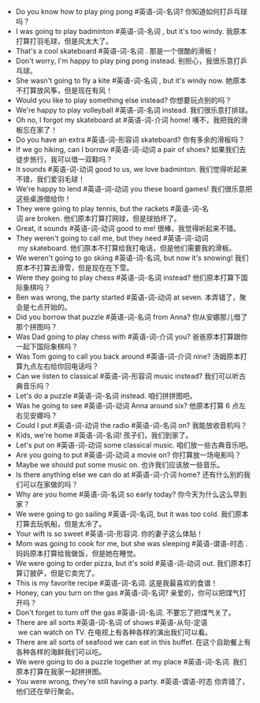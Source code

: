 - Do you know how to play ping pong #英语-词-名词? 你知道如何打乒乓球吗？
- I was going to play badminton #英语-词-名词 , but it's too windy. 我原本打算打羽毛球，但是风太大了。
- That's a cool skateboard #英语-词-名词 . 那是一个很酷的滑板！
- Don't worry, I'm happy to play ping pong instead. 别担心，我很乐意打乒乓球。
- She wasn't going to fly a kite #英语-词-名词 , but it's windy now. 她原本不打算放风筝，但是现在有风！
- Would you like to play something else instead? 你想要玩点别的吗？
- We're happy to play volleyball #英语-词-名词 instead. 我们很乐意打排球。
- Oh no, I forgot my skateboard at #英语-词-介词 home! 噢不，我把我的滑板忘在家了！
- Do you have an extra #英语-词-形容词 skateboard?   你有多余的滑板吗？
- If we go hiking, can I borrow #英语-词-动词 a pair of shoes? 如果我们去徒步旅行，我可以借一双鞋吗？
- It sounds #英语-词-动词 good to us, we love badminton.  我们觉得听起来不错，我们爱羽毛球！
- We're happy to lend #英语-词-动词 you these board games! 我们很乐意把这些桌游借给你！
- They were going to play tennis, but the rackets #英语-词-名词 are broken. 他们原本打算打网球，但是球拍坏了。
- Great, it sounds #英语-词-动词 good to me! 很棒，我觉得听起来不错。
- They weren't going to call me, but they need #英语-词-动词  my skateboard. 他们原本不打算给我打电话，但是他们需要我的滑板。
- We weren't going to go skiing #英语-词-名词, but now it's snowing! 我们原本不打算去滑雪，但是现在在下雪。
- Were they going to play chess #英语-词-名词 instead? 他们原本打算下国际象棋吗？
- Ben was wrong, the party started #英语-词-动词 at seven. 本弄错了，聚会是七点开始的。
- Did you borrow that puzzle #英语-词-名词 from Anna? 你从安娜那儿借了那个拼图吗？
- Was Dad going to play chess with #英语-词-介词 you? 爸爸原本打算跟你一起下国际象棋吗？
- Was Tom going to call you back around #英语-词-介词 nine? 汤姆原本打算九点左右给你回电话吗？
- Can we listen to classical #英语-词-形容词 music instead?  我们可以听古典音乐吗？
- Let's do a puzzle #英语-词-名词 instead. 咱们拼拼图吧。
- Was he going to see #英语-词-动词 Anna around six? 他原本打算 6 点左右见安娜吗？
- Could I put #英语-词-动词 the radio #英语-词-名词 on? 我能放收音机吗？
- Kids, we're home #英语-词-名词! 孩子们，我们到家了。
- Let's put on #英语-词-动词 some classical music. 咱们放一些古典音乐吧。
- Are you going to put #英语-词-动词 a movie on? 你打算放一场电影吗？
- Maybe we should put some music on. 也许我们应该放一些音乐。
- Is there anything else we can do at #英语-词-介词 home? 还有什么别的我们可以在家做的吗？
- Why are you home #英语-词-名词 so early today?  你今天为什么这么早到家？
- We were going to go sailing #英语-词-名词, but it was too cold. 我们原本打算去玩帆船，但是太冷了。
- Your wift is so sweet #英语-词-形容词. 你的妻子这么体贴！
- Mom was going to cook for me, but she was sleeping #英语-谓语-时态 . 妈妈原本打算给我做饭，但是她在睡觉。
- We were going to order pizza, but it's sold #英语-词-动词 out. 我们原本打算订披萨，但是它卖完了。
- This is my favorite recipe #英语-词-名词. 这是我最喜欢的食谱！
- Honey, can you turn on the gas #英语-词-名词? 亲爱的，你可以把煤气打开吗？
- Don't forget to turn off the gas #英语-词-名词. 不要忘了把煤气关了。
- There are all sorts #英语-词-名词 of shows #英语-从句-定语  we can watch on TV. 在电视上有各种各样的演出我们可以看。
- There are all sorts of seafood we can eat in this buffet. 在这个自助餐上有各种各样的海鲜我们可以吃。
- We were going to do a puzzle together at my place #英语-词-名词. 我们原本打算在我家一起拼拼图。
- You were wrong, they're still having a party. #英语-谓语-时态 你弄错了，他们还在举行聚会。